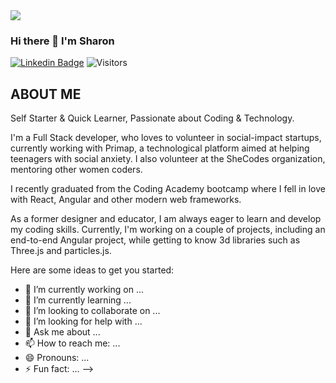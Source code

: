 <img src="https://media.giphy.com/media/duwwBJXGzB7AuOpaFw/giphy.gif"/>

### Hi there 👋 I'm Sharon

[![Linkedin Badge](https://img.shields.io/badge/-dhanrajdc7-blue?style=plastic-square&logo=Linkedin&logoColor=white&link=https://www.linkedin.com/in/dhanrajdc7/)](https://www.https://www.linkedin.com/in/sharon-bello-tech/)
![Visitors](https://api.visitorbadge.io/api/visitors?path=https%3A%2F%2Fgithub.com%2FSharonBello%2FSharonBello.git&label=VISITORS&countColor=%232ccce4)

## ABOUT ME
Self Starter & Quick Learner, Passionate about Coding & Technology. 

I'm a Full Stack developer, who loves to volunteer in social-impact startups, currently working with Primap, a technological platform aimed at helping teenagers with social anxiety. I also volunteer at the SheCodes organization, mentoring other women coders. 

I recently graduated from the Coding Academy bootcamp where I fell in love with React, Angular and other modern web frameworks. 

As a former designer and educator, I am always eager to learn and develop my coding skills. Currently, I'm working on a couple of projects, including an end-to-end Angular project, while getting to know 3d libraries such as Three.js and particles.js. 

Here are some ideas to get you started:

- 🔭 I’m currently working on ...
- 🌱 I’m currently learning ...
- 👯 I’m looking to collaborate on ...
- 🤔 I’m looking for help with ...
- 💬 Ask me about ...
- 📫 How to reach me: ...
- 😄 Pronouns: ...
- ⚡ Fun fact: ...
-->
